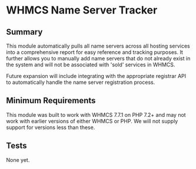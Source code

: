 # WHMCS Name Server Tracker #

## Summary ##

This module automatically pulls all name servers across all hosting services into
a comprehensive report for easy reference and tracking purposes. It further allows
you to manually add name servers that do not already exist in the system and will
not be associated with 'sold' services in WHMCS.

Future expansion will include integrating with the appropriate registrar API to 
automatically handle the name server registration process.

## Minimum Requirements ##

This module was built to work with WHMCS 7.7.1 on PHP 7.2+ and may not work with
earlier versions of either WHMCS or PHP. We will not supply support for versions
less than these.

## Tests ##

None yet.
